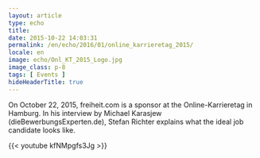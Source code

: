 ```yaml
---
layout: article
type: echo
title:
date: 2015-10-22 14:03:31
permalink: /en/echo/2016/01/online_karrieretag_2015/
locale: en
image: echo/Onl_KT_2015_Logo.jpg
image_class: p-8
tags: [ Events ]
hideHeaderTitle: true
---
```


On October 22, 2015, freiheit.com is a sponsor at the Online-Karrieretag in Hamburg. In his interview by Michael Karasjew (dieBewerbungsExperten.de), Stefan Richter explains what the ideal job candidate looks like.

{{< youtube kfNMpgfs3Jg >}}